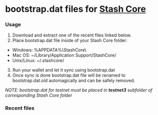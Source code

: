 # bootstrap.dat files for [Stash Core](https://github.com/stashpay/stash)

### Usage

1. Download and extract one of the recent files linked below.
2. Place bootstrap.dat file inside of your Stash Core folder:
 - Windows: %APPDATA%\StashCore\
 - Mac OS: ~/Library/Application Support/StashCore/
 - Unix/Linux: ~/.stashcore/
3. Run your wallet and let it sync using bootstrap.dat
4. Once sync is done bootstrap.dat file will be renamed to bootstrap.dat.old automagically and can be safely removed.

_NOTE: bootstrap.dat for testnet must be placed in **testnet3** subfolder of corresponding Stash Core folder_

### Recent files
